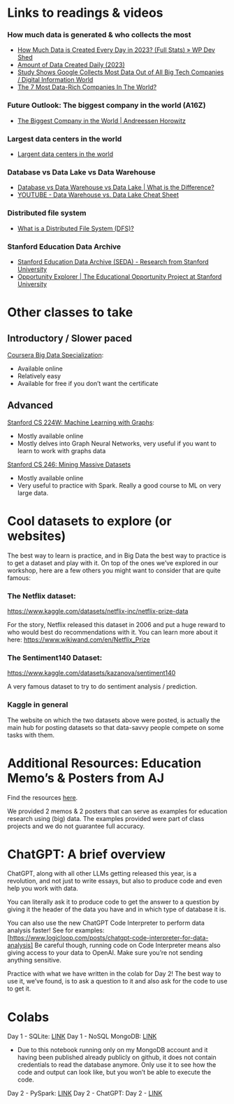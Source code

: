 # Links to readings & videos

### How much data is generated & who collects the most

- [How Much Data is Created Every Day in 2023? (Full Stats) » WP Dev Shed](https://wpdevshed.com/how-much-data-is-created-every-day/)
- [Amount of Data Created Daily (2023)](https://explodingtopics.com/blog/data-generated-per-day)
- [Study Shows Google Collects Most Data Out of All Big Tech Companies / Digital Information World](https://www.digitalinformationworld.com/2022/05/study-shows-google-collects-most-data.html)
- [The 7 Most Data-Rich Companies In The World?](https://www.linkedin.com/pulse/7-most-data-rich-companies-world-bernard-marr/)

### Future Outlook: The biggest company in the world (A16Z)

- [The Biggest Company in the World | Andreessen Horowitz](https://a16z.com/2022/11/11/the-biggest-company-in-the-world/)

### Largest data centers in the world

- [Largent data centers in the world](https://analyticsdrift.com/largest-data-centers-in-the-world/#:~:text=The%20Inner%20Mongolia%20Information%20Park,Tianjin%20economic%20circle%20radiation%20belt.)

### Database vs Data Lake vs Data Warehouse

- [Database vs Data Warehouse vs Data Lake | What is the Difference?](https://www.youtube.com/watch?v=-bSkREem8dM)
- [YOUTUBE - Data Warehouse vs. Data Lake Cheat Sheet](https://www.youtube.com/watch?v=TcgiZFZ-r1U)

### Distributed file system

- [What is a Distributed File System (DFS)?](https://www.techtarget.com/searchstorage/definition/distributed-file-system-DFS?Offer=abt_pubpro_AI-Insider)

### Stanford Education Data Archive

- [Stanford Education Data Archive (SEDA) - Research from Stanford University](https://exhibits.stanford.edu/data/catalog/db586ns4974)
- [Opportunity Explorer | The Educational Opportunity Project at Stanford University](https://edopportunity.org/explorer/#/map/none/districts/avg/ses/all/3.5/38/-97/)

# Other classes to take

## Introductory / Slower paced

[Coursera Big Data Specialization](https://www.coursera.org/specializations/big-data?#courses):

- Available online
- Relatively easy
- Available for free if you don’t want the certificate

## Advanced

[Stanford CS 224W: Machine Learning with Graphs](http://web.stanford.edu/class/cs224w/):

- Mostly available online
- Mostly delves into Graph Neural Networks, very useful if you want to learn to work with graphs data

[Stanford CS 246: Mining Massive Datasets](https://web.stanford.edu/class/cs246/index.html#content)

- Mostly available online
- Very useful to practice with Spark. Really a good course to ML on very large data.

# Cool datasets to explore (or websites)

The best way to learn is practice, and in Big Data the best way to practice is to get a dataset and play with it. On top of the ones we’ve explored in our workshop, here are a few others you might want to consider that are quite famous:

### The Netflix dataset:

https://www.kaggle.com/datasets/netflix-inc/netflix-prize-data

For the story, Netflix released this dataset in 2006 and put a huge reward to who would best do recommendations with it. You can learn more about it here: https://www.wikiwand.com/en/Netflix_Prize

### The Sentiment140 Dataset:

https://www.kaggle.com/datasets/kazanova/sentiment140

A very famous dataset to try to do sentiment analysis / prediction.

### Kaggle in general

The website on which the two datasets above were posted, is actually the main hub for posting datasets so that data-savvy people compete on some tasks with them.

# Additional Resources: Education Memo’s & Posters from AJ

Find the resources [here](https://drive.google.com/drive/folders/16ob8ldooBBHbDxQz8D1v-SjX-OlfEmL9?usp=sharing).

We provided 2 memos & 2 posters that can serve as examples for education research using (big) data. The examples provided were part of class projects and we do not guarantee full accuracy.

# ChatGPT: A brief overview

ChatGPT, along with all other LLMs getting released this year, is a revolution, and not just to write essays, but also to produce code and even help you work with data.

You can literally ask it to produce code to get the answer to a question by giving it the header of the data you have and in which type of database it is.

You can also use the new ChatGPT Code Interpreter to perform data analysis faster! See for examples: [https://www.logicloop.com/posts/chatgpt-code-interpreter-for-data-analysis] Be careful though, running code on Code Interpreter means also giving access to your data to OpenAI. Make sure you’re not sending anything sensitive.

Practice with what we have written in the colab for Day 2! The best way to use it, we’ve found, is to ask a question to it and also ask for the code to use to get it.

# Colabs

Day 1 - SQLite: [LINK](https://colab.research.google.com/drive/18wYOhTV22TjOb9BM0d7cbYNCHY6xk6Ws?usp=sharing)
Day 1 - NoSQL MongoDB: [LINK](https://colab.research.google.com/drive/1bGjIANBFyP2SvBkBTN-ks_Z5vjQ7ySTB?usp=sharing)

- Due to this notebook running only on my MongoDB account and it having been published already publicly on github, it does not contain credentials to read the database anymore. Only use it to see how the code and output can look like, but you won’t be able to execute the code.

Day 2 - PySpark: [LINK](https://drive.google.com/file/d/1iMynNjU4L7nWA2nvimZLUdlTqHwuRgxU/view?usp=sharing)
Day 2 - ChatGPT: Day 2 - [LINK](https://colab.research.google.com/drive/152TxOdpHBEjQWqUXA5YesW07ciPfjYKp?usp=sharing)
